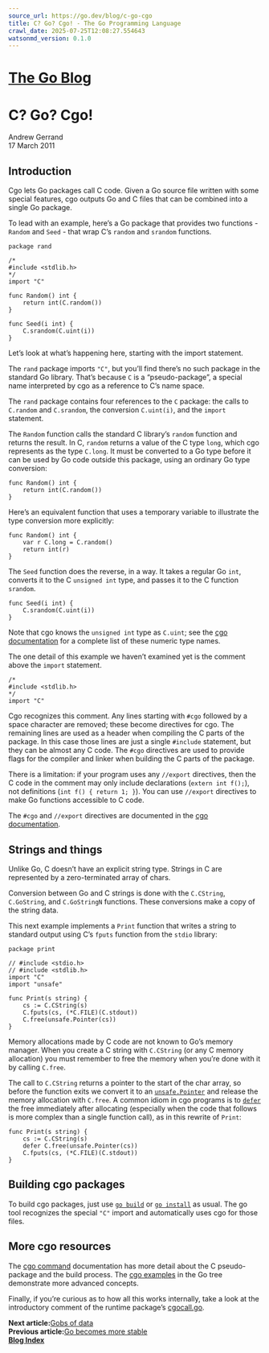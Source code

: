 ```yaml
---
source_url: https://go.dev/blog/c-go-cgo
title: C? Go? Cgo! - The Go Programming Language
crawl_date: 2025-07-25T12:08:27.554643
watsonmd_version: 0.1.0
---
```


# [The Go Blog](/blog/)

# C? Go? Cgo!

Andrew Gerrand  
17 March 2011 

## Introduction

Cgo lets Go packages call C code. Given a Go source file written with some special features, cgo outputs Go and C files that can be combined into a single Go package.

To lead with an example, here’s a Go package that provides two functions - `Random` and `Seed` \- that wrap C’s `random` and `srandom` functions.
    
    
    package rand
    
    /*
    #include <stdlib.h>
    */
    import "C"
    
    func Random() int {
        return int(C.random())
    }
    
    func Seed(i int) {
        C.srandom(C.uint(i))
    }
    

Let’s look at what’s happening here, starting with the import statement.

The `rand` package imports `"C"`, but you’ll find there’s no such package in the standard Go library. That’s because `C` is a “pseudo-package”, a special name interpreted by cgo as a reference to C’s name space.

The `rand` package contains four references to the `C` package: the calls to `C.random` and `C.srandom`, the conversion `C.uint(i)`, and the `import` statement.

The `Random` function calls the standard C library’s `random` function and returns the result. In C, `random` returns a value of the C type `long`, which cgo represents as the type `C.long`. It must be converted to a Go type before it can be used by Go code outside this package, using an ordinary Go type conversion:
    
    
    func Random() int {
        return int(C.random())
    }
    

Here’s an equivalent function that uses a temporary variable to illustrate the type conversion more explicitly:
    
    
    func Random() int {
        var r C.long = C.random()
        return int(r)
    }
    

The `Seed` function does the reverse, in a way. It takes a regular Go `int`, converts it to the C `unsigned int` type, and passes it to the C function `srandom`.
    
    
    func Seed(i int) {
        C.srandom(C.uint(i))
    }
    

Note that cgo knows the `unsigned int` type as `C.uint`; see the [cgo documentation](/cmd/cgo) for a complete list of these numeric type names.

The one detail of this example we haven’t examined yet is the comment above the `import` statement.
    
    
    /*
    #include <stdlib.h>
    */
    import "C"
    

Cgo recognizes this comment. Any lines starting with `#cgo` followed by a space character are removed; these become directives for cgo. The remaining lines are used as a header when compiling the C parts of the package. In this case those lines are just a single `#include` statement, but they can be almost any C code. The `#cgo` directives are used to provide flags for the compiler and linker when building the C parts of the package.

There is a limitation: if your program uses any `//export` directives, then the C code in the comment may only include declarations (`extern int f();`), not definitions (`int f() { return 1; }`). You can use `//export` directives to make Go functions accessible to C code.

The `#cgo` and `//export` directives are documented in the [cgo documentation](/cmd/cgo/).

## Strings and things

Unlike Go, C doesn’t have an explicit string type. Strings in C are represented by a zero-terminated array of chars.

Conversion between Go and C strings is done with the `C.CString`, `C.GoString`, and `C.GoStringN` functions. These conversions make a copy of the string data.

This next example implements a `Print` function that writes a string to standard output using C’s `fputs` function from the `stdio` library:
    
    
    package print
    
    // #include <stdio.h>
    // #include <stdlib.h>
    import "C"
    import "unsafe"
    
    func Print(s string) {
        cs := C.CString(s)
        C.fputs(cs, (*C.FILE)(C.stdout))
        C.free(unsafe.Pointer(cs))
    }
    

Memory allocations made by C code are not known to Go’s memory manager. When you create a C string with `C.CString` (or any C memory allocation) you must remember to free the memory when you’re done with it by calling `C.free`.

The call to `C.CString` returns a pointer to the start of the char array, so before the function exits we convert it to an [`unsafe.Pointer`](/pkg/unsafe/#Pointer) and release the memory allocation with `C.free`. A common idiom in cgo programs is to [`defer`](/doc/articles/defer_panic_recover.html) the free immediately after allocating (especially when the code that follows is more complex than a single function call), as in this rewrite of `Print`:
    
    
    func Print(s string) {
        cs := C.CString(s)
        defer C.free(unsafe.Pointer(cs))
        C.fputs(cs, (*C.FILE)(C.stdout))
    }
    

## Building cgo packages

To build cgo packages, just use [`go build`](/cmd/go/#hdr-Compile_packages_and_dependencies) or [`go install`](/cmd/go/#hdr-Compile_and_install_packages_and_dependencies) as usual. The go tool recognizes the special `"C"` import and automatically uses cgo for those files.

## More cgo resources

The [cgo command](/cmd/cgo/) documentation has more detail about the C pseudo-package and the build process. The [cgo examples](/misc/cgo/) in the Go tree demonstrate more advanced concepts.

Finally, if you’re curious as to how all this works internally, take a look at the introductory comment of the runtime package’s [cgocall.go](/src/runtime/cgocall.go).

**Next article:**[Gobs of data](/blog/gob)  
**Previous article:**[Go becomes more stable](/blog/stable-releases)  
**[Blog Index](/blog/all)**